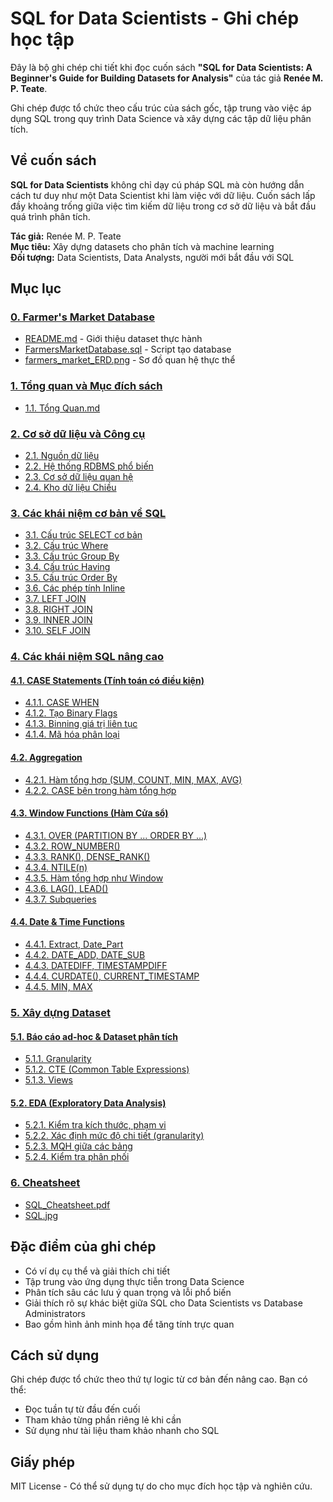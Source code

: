 # SQL for Data Scientists - Ghi chép học tập

Đây là bộ ghi chép chi tiết khi đọc cuốn sách **"SQL for Data Scientists: A Beginner's Guide for Building Datasets for Analysis"** của tác giả **Renée M. P. Teate**. 

Ghi chép được tổ chức theo cấu trúc của sách gốc, tập trung vào việc áp dụng SQL trong quy trình Data Science và xây dựng các tập dữ liệu phân tích.

## Về cuốn sách

**SQL for Data Scientists** không chỉ dạy cú pháp SQL mà còn hướng dẫn cách tư duy như một Data Scientist khi làm việc với dữ liệu. Cuốn sách lấp đầy khoảng trống giữa việc tìm kiếm dữ liệu trong cơ sở dữ liệu và bắt đầu quá trình phân tích.

**Tác giả:** Renée M. P. Teate  
**Mục tiêu:** Xây dựng datasets cho phân tích và machine learning  
**Đối tượng:** Data Scientists, Data Analysts, người mới bắt đầu với SQL  

## Mục lục

### [0. Farmer's Market Database](./0.%20Farmer%E2%80%99s%20Market%20Database/)
- [README.md](./0.%20Farmer%E2%80%99s%20Market%20Database/README.md) - Giới thiệu dataset thực hành
- [FarmersMarketDatabase.sql](./0.%20Farmer%E2%80%99s%20Market%20Database/FarmersMarketDatabase.sql) - Script tạo database
- [farmers_market_ERD.png](./0.%20Farmer%E2%80%99s%20Market%20Database/farmers_market_ERD.png) - Sơ đồ quan hệ thực thể

### [1. Tổng quan và Mục đích sách](./1.%20T%E1%BB%95ng%20quan%20v%C3%A0%20M%E1%BB%A5c%20%C4%91%C3%ADch%20s%C3%A1ch/)
- [1.1. Tổng Quan.md](./1.%20T%E1%BB%95ng%20quan%20v%C3%A0%20M%E1%BB%A5c%20%C4%91%C3%ADch%20s%C3%A1ch/1.1.%20T%E1%BB%95ng%20Quan.md)

### [2. Cơ sở dữ liệu và Công cụ](./2.%20C%C6%A1%20s%E1%BB%9F%20d%E1%BB%AF%20li%E1%BB%87u%20v%C3%A0%20C%C3%B4ng%20c%E1%BB%A5/)
- [2.1. Nguồn dữ liệu](./2.%20C%C6%A1%20s%E1%BB%9F%20d%E1%BB%AF%20li%E1%BB%87u%20v%C3%A0%20C%C3%B4ng%20c%E1%BB%A5/2.1.%20Ngu%E1%BB%93n%20d%E1%BB%AF%20li%E1%BB%87u.md)
- [2.2. Hệ thống RDBMS phổ biến](./2.%20C%C6%A1%20s%E1%BB%9F%20d%E1%BB%AF%20li%E1%BB%87u%20v%C3%A0%20C%C3%B4ng%20c%E1%BB%A5/2.2.%20H%E1%BB%87%20th%E1%BB%91ng%20RDBMS%20ph%E1%BB%95%20bi%E1%BA%BFn.md)
- [2.3. Cơ sở dữ liệu quan hệ](./2.%20C%C6%A1%20s%E1%BB%9F%20d%E1%BB%AF%20li%E1%BB%87u%20v%C3%A0%20C%C3%B4ng%20c%E1%BB%A5/2.3.%20C%C6%A1%20s%E1%BB%9F%20d%E1%BB%AF%20li%E1%BB%87u%20quan%20h%E1%BB%87.md)
- [2.4. Kho dữ liệu Chiều](./2.%20C%C6%A1%20s%E1%BB%9F%20d%E1%BB%AF%20li%E1%BB%87u%20v%C3%A0%20C%C3%B4ng%20c%E1%BB%A5/2.4.%20Kho%20d%E1%BB%AF%20li%E1%BB%87u%20Chi%E1%BB%81u.md)

### [3. Các khái niệm cơ bản về SQL](./3.%20C%C3%A1c%20kh%C3%A1i%20ni%E1%BB%87m%20c%C6%A1%20b%E1%BA%A3n%20v%E1%BB%81%20SQL/)
- [3.1. Cấu trúc SELECT cơ bản](./3.%20C%C3%A1c%20kh%C3%A1i%20ni%E1%BB%87m%20c%C6%A1%20b%E1%BA%A3n%20v%E1%BB%81%20SQL/3.1.%20C%E1%BA%A5u%20tr%C3%BAc%20SELECT%20c%C6%A1%20b%E1%BA%A3n.md)
- [3.2. Cấu trúc Where](./3.%20C%C3%A1c%20kh%C3%A1i%20ni%E1%BB%87m%20c%C6%A1%20b%E1%BA%A3n%20v%E1%BB%81%20SQL/3.2.%20C%E1%BA%A5u%20tr%C3%BAc%20Where.md)
- [3.3. Cấu trúc Group By](./3.%20C%C3%A1c%20kh%C3%A1i%20ni%E1%BB%87m%20c%C6%A1%20b%E1%BA%A3n%20v%E1%BB%81%20SQL/3.3.%20C%E1%BA%A5u%20tr%C3%BAc%20Group%20By.md)
- [3.4. Cấu trúc Having](./3.%20C%C3%A1c%20kh%C3%A1i%20ni%E1%BB%87m%20c%C6%A1%20b%E1%BA%A3n%20v%E1%BB%81%20SQL/3.4.%20C%E1%BA%A5u%20tr%C3%BAc%20Having.md)
- [3.5. Cấu trúc Order By](./3.%20C%C3%A1c%20kh%C3%A1i%20ni%E1%BB%87m%20c%C6%A1%20b%E1%BA%A3n%20v%E1%BB%81%20SQL/3.5.%20C%E1%BA%A5u%20tr%C3%BAc%20Order%20By.md)
- [3.6. Các phép tính Inline](./3.%20C%C3%A1c%20kh%C3%A1i%20ni%E1%BB%87m%20c%C6%A1%20b%E1%BA%A3n%20v%E1%BB%81%20SQL/3.6.%20C%C3%A1c%20ph%E1%BA%BFp%20t%C3%ADnh%20Inline.md)
- [3.7. LEFT JOIN](./3.%20C%C3%A1c%20kh%C3%A1i%20ni%E1%BB%87m%20c%C6%A1%20b%E1%BA%A3n%20v%E1%BB%81%20SQL/3.7.%20LEFT%20JOIN.md)
- [3.8. RIGHT JOIN](./3.%20C%C3%A1c%20kh%C3%A1i%20ni%E1%BB%87m%20c%C6%A1%20b%E1%BA%A3n%20v%E1%BB%81%20SQL/3.8.%20RIGHT%20JOIN.md)
- [3.9. INNER JOIN](./3.%20C%C3%A1c%20kh%C3%A1i%20ni%E1%BB%87m%20c%C6%A1%20b%E1%BA%A3n%20v%E1%BB%81%20SQL/3.9.%20INNER%20JOIN.md)
- [3.10. SELF JOIN](./3.%20C%C3%A1c%20kh%C3%A1i%20ni%E1%BB%87m%20c%C6%A1%20b%E1%BA%A3n%20v%E1%BB%81%20SQL/3.10.%20SELF%20JOIN.md)

### [4. Các khái niệm SQL nâng cao](./4.%20C%C3%A1c%20kh%C3%A1i%20ni%E1%BB%87m%20SQL%20n%C3%A2ng%20cao/)

#### [4.1. CASE Statements (Tính toán có điều kiện)](./4.%20C%C3%A1c%20kh%C3%A1i%20ni%E1%BB%87m%20SQL%20n%C3%A2ng%20cao/4.1.%20CASE%20Statements%20%28T%C3%ADnh%20to%C3%A1n%20c%C3%B3%20%C4%91i%E1%BB%81u%20ki%E1%BB%87n%29/)
- [4.1.1. CASE WHEN](./4.%20C%C3%A1c%20kh%C3%A1i%20ni%E1%BB%87m%20SQL%20n%C3%A2ng%20cao/4.1.%20CASE%20Statements%20%28T%C3%ADnh%20to%C3%A1n%20c%C3%B3%20%C4%91i%E1%BB%81u%20ki%E1%BB%87n%29/4.1.1.%20CASE%20WHEN.md)
- [4.1.2. Tạo Binary Flags](./4.%20C%C3%A1c%20kh%C3%A1i%20ni%E1%BB%87m%20SQL%20n%C3%A2ng%20cao/4.1.%20CASE%20Statements%20%28T%C3%ADnh%20to%C3%A1n%20c%C3%B3%20%C4%91i%E1%BB%81u%20ki%E1%BB%87n%29/4.1.2.%20T%E1%BA%A1o%20Binary%20Flags.md)
- [4.1.3. Binning giá trị liên tục](./4.%20C%C3%A1c%20kh%C3%A1i%20ni%E1%BB%87m%20SQL%20n%C3%A2ng%20cao/4.1.%20CASE%20Statements%20%28T%C3%ADnh%20to%C3%A1n%20c%C3%B3%20%C4%91i%E1%BB%81u%20ki%E1%BB%87n%29/4.1.3.%20Binning%20gi%C3%A1%20tr%E1%BB%8B%20li%C3%AAn%20t%E1%BB%A5c.md)
- [4.1.4. Mã hóa phân loại](./4.%20C%C3%A1c%20kh%C3%A1i%20ni%E1%BB%87m%20SQL%20n%C3%A2ng%20cao/4.1.%20CASE%20Statements%20%28T%C3%ADnh%20to%C3%A1n%20c%C3%B3%20%C4%91i%E1%BB%81u%20ki%E1%BB%87n%29/4.1.4.%20M%C3%A3%20h%C3%B3a%20ph%C3%A2n%20lo%E1%BA%A1i.md)

#### [4.2. Aggregation](./4.%20C%C3%A1c%20kh%C3%A1i%20ni%E1%BB%87m%20SQL%20n%C3%A2ng%20cao/4.2.%20Aggregation/)
- [4.2.1. Hàm tổng hợp (SUM, COUNT, MIN, MAX, AVG)](./4.%20C%C3%A1c%20kh%C3%A1i%20ni%E1%BB%87m%20SQL%20n%C3%A2ng%20cao/4.2.%20Aggregation/4.2.1.%20H%C3%A0m%20t%E1%BB%95ng%20h%E1%BB%A3p%20%28SUM%2C%20COUNT%2C%20MIN%2C%20MAX%2C%20AVG%29.md)
- [4.2.2. CASE bên trong hàm tổng hợp](./4.%20C%C3%A1c%20kh%C3%A1i%20ni%E1%BB%87m%20SQL%20n%C3%A2ng%20cao/4.2.%20Aggregation/4.2.2.%20CASE%20b%C3%AAn%20trong%20h%C3%A0m%20t%E1%BB%95ng%20h%E1%BB%A3p.md)

#### [4.3. Window Functions (Hàm Cửa sổ)](./4.%20C%C3%A1c%20kh%C3%A1i%20ni%E1%BB%87m%20SQL%20n%C3%A2ng%20cao/4.3.%20Windown%20Functions%20%28H%C3%A0m%20C%E1%BB%ADa%20s%E1%BB%95%29/)
- [4.3.1. OVER (PARTITION BY ... ORDER BY ...)](./4.%20C%C3%A1c%20kh%C3%A1i%20ni%E1%BB%87m%20SQL%20n%C3%A2ng%20cao/4.3.%20Windown%20Functions%20%28H%C3%A0m%20C%E1%BB%ADa%20s%E1%BB%95%29/4.3.1.%20OVER%20%28PARTITION%20BY%20...%20ORDER%20BY%20...%29.md)
- [4.3.2. ROW_NUMBER()](./4.%20C%C3%A1c%20kh%C3%A1i%20ni%E1%BB%87m%20SQL%20n%C3%A2ng%20cao/4.3.%20Windown%20Functions%20%28H%C3%A0m%20C%E1%BB%ADa%20s%E1%BB%95%29/4.3.2.%20ROW_NUMBER%28%29.md)
- [4.3.3. RANK(), DENSE_RANK()](./4.%20C%C3%A1c%20kh%C3%A1i%20ni%E1%BB%87m%20SQL%20n%C3%A2ng%20cao/4.3.%20Windown%20Functions%20%28H%C3%A0m%20C%E1%BB%ADa%20s%E1%BB%95%29/4.3.3.%20RANK%28%29%2C%20DENSE_RANK%28%29.md)
- [4.3.4. NTILE(n)](./4.%20C%C3%A1c%20kh%C3%A1i%20ni%E1%BB%87m%20SQL%20n%C3%A2ng%20cao/4.3.%20Windown%20Functions%20%28H%C3%A0m%20C%E1%BB%ADa%20s%E1%BB%95%29/4.3.4.%20NTILE%28n%29.md)
- [4.3.5. Hàm tổng hợp như Window](./4.%20C%C3%A1c%20kh%C3%A1i%20ni%E1%BB%87m%20SQL%20n%C3%A2ng%20cao/4.3.%20Windown%20Functions%20%28H%C3%A0m%20C%E1%BB%ADa%20s%E1%BB%95%29/4.3.5.%20H%C3%A0m%20t%E1%BB%95ng%20h%E1%BB%A3p%20nh%C6%B0%20Windown.md)
- [4.3.6. LAG(), LEAD()](./4.%20C%C3%A1c%20kh%C3%A1i%20ni%E1%BB%87m%20SQL%20n%C3%A2ng%20cao/4.3.%20Windown%20Functions%20%28H%C3%A0m%20C%E1%BB%ADa%20s%E1%BB%95%29/4.3.6.%20LAG%28%29%2C%20LEAD%28%29.md)
- [4.3.7. Subqueries](./4.%20C%C3%A1c%20kh%C3%A1i%20ni%E1%BB%87m%20SQL%20n%C3%A2ng%20cao/4.3.%20Windown%20Functions%20%28H%C3%A0m%20C%E1%BB%ADa%20s%E1%BB%95%29/4.3.7.%20Subqueries.md)

#### [4.4. Date & Time Functions](./4.%20C%C3%A1c%20kh%C3%A1i%20ni%E1%BB%87m%20SQL%20n%C3%A2ng%20cao/4.4.%20Date%20%26%20Time%20Functions/)
- [4.4.1. Extract, Date_Part](./4.%20C%C3%A1c%20kh%C3%A1i%20ni%E1%BB%87m%20SQL%20n%C3%A2ng%20cao/4.4.%20Date%20%26%20Time%20Functions/4.4.1.%20Extract%2C%20Date_Part.md)
- [4.4.2. DATE_ADD, DATE_SUB](./4.%20C%C3%A1c%20kh%C3%A1i%20ni%E1%BB%87m%20SQL%20n%C3%A2ng%20cao/4.4.%20Date%20%26%20Time%20Functions/4.4.2.%20DATE_ADD%2C%20DATE_SUB.md)
- [4.4.3. DATEDIFF, TIMESTAMPDIFF](./4.%20C%C3%A1c%20kh%C3%A1i%20ni%E1%BB%87m%20SQL%20n%C3%A2ng%20cao/4.4.%20Date%20%26%20Time%20Functions/4.4.3.%20DATEDIFF%2C%20TIMESTAMPDIFF.md)
- [4.4.4. CURDATE(), CURRENT_TIMESTAMP](./4.%20C%C3%A1c%20kh%C3%A1i%20ni%E1%BB%87m%20SQL%20n%C3%A2ng%20cao/4.4.%20Date%20%26%20Time%20Functions/4.4.4.%20CURDATE%28%29%2C%20CURRENT_TIMESTAMP.md)
- [4.4.5. MIN, MAX](./4.%20C%C3%A1c%20kh%C3%A1i%20ni%E1%BB%87m%20SQL%20n%C3%A2ng%20cao/4.4.%20Date%20%26%20Time%20Functions/4.4.5.%20MIN%2C%20MAX.md)

### [5. Xây dựng Dataset](./5.%20X%C3%A2y%20d%E1%BB%B1ng%20Dataset/)

#### [5.1. Báo cáo ad-hoc & Dataset phân tích](./5.%20X%C3%A2y%20d%E1%BB%B1ng%20Dataset/5.1.%20B%C3%A1o%20c%C3%A1o%20ad-hoc%20%26%20Dataset%20ph%C3%A2n%20t%C3%ADch/)
- [5.1.1. Granularity](./5.%20X%C3%A2y%20d%E1%BB%B1ng%20Dataset/5.1.%20B%C3%A1o%20c%C3%A1o%20ad-hoc%20%26%20Dataset%20ph%C3%A2n%20t%C3%ADch/5.1.1.%20Granularity.md)
- [5.1.2. CTE (Common Table Expressions)](./5.%20X%C3%A2y%20d%E1%BB%B1ng%20Dataset/5.1.%20B%C3%A1o%20c%C3%A1o%20ad-hoc%20%26%20Dataset%20ph%C3%A2n%20t%C3%ADch/5.1.2.%20CTE%20%28Common%20Table%20Expressions%29.md)
- [5.1.3. Views](./5.%20X%C3%A2y%20d%E1%BB%B1ng%20Dataset/5.1.%20B%C3%A1o%20c%C3%A1o%20ad-hoc%20%26%20Dataset%20ph%C3%A2n%20t%C3%ADch/5.1.3.%20Views.md)

#### [5.2. EDA (Exploratory Data Analysis)](./5.%20X%C3%A2y%20d%E1%BB%B1ng%20Dataset/5.2.%20EDA%20%28Exploratory%20Data%20Analysis%29/)
- [5.2.1. Kiểm tra kích thước, phạm vi](./5.%20X%C3%A2y%20d%E1%BB%B1ng%20Dataset/5.2.%20EDA%20%28Exploratory%20Data%20Analysis%29/5.2.1.%20Ki%E1%BB%83m%20tra%20k%C3%ADch%20th%C6%B0%E1%BB%9Bc%2C%20ph%E1%BA%A1m%20vi.md)
- [5.2.2. Xác định mức độ chi tiết (granularity)](./5.%20X%C3%A2y%20d%E1%BB%B1ng%20Dataset/5.2.%20EDA%20%28Exploratory%20Data%20Analysis%29/5.2.2.%20X%C3%A1c%20%C4%91%E1%BB%8Bnh%20m%E1%BB%A9c%20%C4%91%E1%BB%99%20chi%20ti%E1%BA%BFt%20%28granularity%29.md)
- [5.2.3. MQH giữa các bảng](./5.%20X%C3%A2y%20d%E1%BB%B1ng%20Dataset/5.2.%20EDA%20%28Exploratory%20Data%20Analysis%29/5.2.3.%20MQH%20gi%E1%BB%AFa%20c%C3%A1c%20b%E1%BA%A3ng.md)
- [5.2.4. Kiểm tra phân phối](./5.%20X%C3%A2y%20d%E1%BB%B1ng%20Dataset/5.2.%20EDA%20%28Exploratory%20Data%20Analysis%29/5.2.4.%20Ki%E1%BB%83m%20tra%20ph%C3%A2n%20ph%E1%BB%91i.md)

### [6. Cheatsheet](./6.%20Cheatsheet/)
- [SQL_Cheatsheet.pdf](./6.%20Cheatsheet/SQL_Cheatsheet.pdf)
- [SQL.jpg](./6.%20Cheatsheet/SQL.jpg)

## Đặc điểm của ghi chép

- Có ví dụ cụ thể và giải thích chi tiết
- Tập trung vào ứng dụng thực tiễn trong Data Science
- Phân tích sâu các lưu ý quan trọng và lỗi phổ biến
- Giải thích rõ sự khác biệt giữa SQL cho Data Scientists vs Database Administrators
- Bao gồm hình ảnh minh họa để tăng tính trực quan

## Cách sử dụng

Ghi chép được tổ chức theo thứ tự logic từ cơ bản đến nâng cao. Bạn có thể:
- Đọc tuần tự từ đầu đến cuối
- Tham khảo từng phần riêng lẻ khi cần
- Sử dụng như tài liệu tham khảo nhanh cho SQL

## Giấy phép

MIT License - Có thể sử dụng tự do cho mục đích học tập và nghiên cứu.
